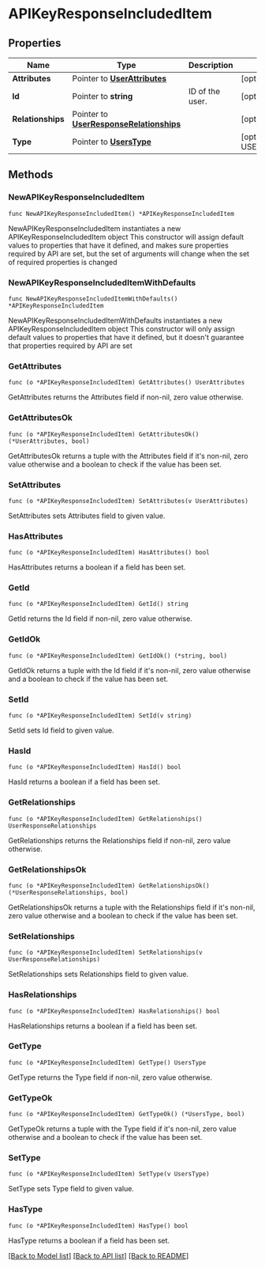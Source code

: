 # APIKeyResponseIncludedItem

## Properties

Name | Type | Description | Notes
---- | ---- | ----------- | ------
**Attributes** | Pointer to [**UserAttributes**](UserAttributes.md) |  | [optional] 
**Id** | Pointer to **string** | ID of the user. | [optional] 
**Relationships** | Pointer to [**UserResponseRelationships**](UserResponseRelationships.md) |  | [optional] 
**Type** | Pointer to [**UsersType**](UsersType.md) |  | [optional] [default to USERSTYPE_USERS]

## Methods

### NewAPIKeyResponseIncludedItem

`func NewAPIKeyResponseIncludedItem() *APIKeyResponseIncludedItem`

NewAPIKeyResponseIncludedItem instantiates a new APIKeyResponseIncludedItem object
This constructor will assign default values to properties that have it defined,
and makes sure properties required by API are set, but the set of arguments
will change when the set of required properties is changed

### NewAPIKeyResponseIncludedItemWithDefaults

`func NewAPIKeyResponseIncludedItemWithDefaults() *APIKeyResponseIncludedItem`

NewAPIKeyResponseIncludedItemWithDefaults instantiates a new APIKeyResponseIncludedItem object
This constructor will only assign default values to properties that have it defined,
but it doesn't guarantee that properties required by API are set

### GetAttributes

`func (o *APIKeyResponseIncludedItem) GetAttributes() UserAttributes`

GetAttributes returns the Attributes field if non-nil, zero value otherwise.

### GetAttributesOk

`func (o *APIKeyResponseIncludedItem) GetAttributesOk() (*UserAttributes, bool)`

GetAttributesOk returns a tuple with the Attributes field if it's non-nil, zero value otherwise
and a boolean to check if the value has been set.

### SetAttributes

`func (o *APIKeyResponseIncludedItem) SetAttributes(v UserAttributes)`

SetAttributes sets Attributes field to given value.

### HasAttributes

`func (o *APIKeyResponseIncludedItem) HasAttributes() bool`

HasAttributes returns a boolean if a field has been set.

### GetId

`func (o *APIKeyResponseIncludedItem) GetId() string`

GetId returns the Id field if non-nil, zero value otherwise.

### GetIdOk

`func (o *APIKeyResponseIncludedItem) GetIdOk() (*string, bool)`

GetIdOk returns a tuple with the Id field if it's non-nil, zero value otherwise
and a boolean to check if the value has been set.

### SetId

`func (o *APIKeyResponseIncludedItem) SetId(v string)`

SetId sets Id field to given value.

### HasId

`func (o *APIKeyResponseIncludedItem) HasId() bool`

HasId returns a boolean if a field has been set.

### GetRelationships

`func (o *APIKeyResponseIncludedItem) GetRelationships() UserResponseRelationships`

GetRelationships returns the Relationships field if non-nil, zero value otherwise.

### GetRelationshipsOk

`func (o *APIKeyResponseIncludedItem) GetRelationshipsOk() (*UserResponseRelationships, bool)`

GetRelationshipsOk returns a tuple with the Relationships field if it's non-nil, zero value otherwise
and a boolean to check if the value has been set.

### SetRelationships

`func (o *APIKeyResponseIncludedItem) SetRelationships(v UserResponseRelationships)`

SetRelationships sets Relationships field to given value.

### HasRelationships

`func (o *APIKeyResponseIncludedItem) HasRelationships() bool`

HasRelationships returns a boolean if a field has been set.

### GetType

`func (o *APIKeyResponseIncludedItem) GetType() UsersType`

GetType returns the Type field if non-nil, zero value otherwise.

### GetTypeOk

`func (o *APIKeyResponseIncludedItem) GetTypeOk() (*UsersType, bool)`

GetTypeOk returns a tuple with the Type field if it's non-nil, zero value otherwise
and a boolean to check if the value has been set.

### SetType

`func (o *APIKeyResponseIncludedItem) SetType(v UsersType)`

SetType sets Type field to given value.

### HasType

`func (o *APIKeyResponseIncludedItem) HasType() bool`

HasType returns a boolean if a field has been set.


[[Back to Model list]](../README.md#documentation-for-models) [[Back to API list]](../README.md#documentation-for-api-endpoints) [[Back to README]](../README.md)



